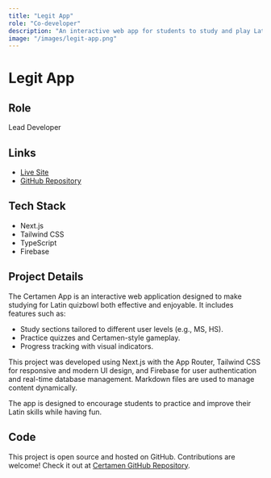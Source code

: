 ```yaml
---
title: "Legit App"
role: "Co-developer"
description: "An interactive web app for students to study and play Latin quizbowl."
image: "/images/legit-app.png"
---
```


# Legit App

## Role
Lead Developer

## Links
- [Live Site](https://legit-tan.vercel.app)
- [GitHub Repository](https://github.com/danielzsh/legit)

## Tech Stack
- Next.js
- Tailwind CSS
- TypeScript
- Firebase

## Project Details
The Certamen App is an interactive web application designed to make studying for Latin quizbowl both effective and enjoyable. It includes features such as:

- Study sections tailored to different user levels (e.g., MS, HS).
- Practice quizzes and Certamen-style gameplay.
- Progress tracking with visual indicators.

This project was developed using Next.js with the App Router, Tailwind CSS for responsive and modern UI design, and Firebase for user authentication and real-time database management. Markdown files are used to manage content dynamically.

The app is designed to encourage students to practice and improve their Latin skills while having fun.

## Code
This project is open source and hosted on GitHub. Contributions are welcome! Check it out at [Certamen GitHub Repository](https://github.com/demi-zheng/certamen).
